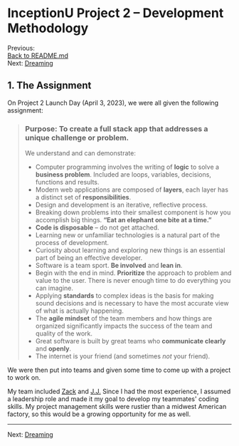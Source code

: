 # InceptionU Project 2 &ndash; Development Methodology

Previous:<br />
[Back to README.md](../README.md)<br />
Next:  [Dreaming](2_Dreaming.md)

## 1.  The Assignment

On Project 2 Launch Day (April 3, 2023), we were all given the following assignment:

> ### Purpose: To create a full stack app that addresses a unique challenge or problem.
>
> We understand and can demonstrate:
>
> - Computer programming involves the writing of **logic** to solve a **business problem**.  Included are loops, variables, decisions, functions and results.
> - Modern web applications are composed of **layers**, each layer has a distinct set of **responsibilities**.
> - Design and development is an iterative, reflective process.
> - Breaking down problems into their smallest component is how you accomplish big things. **“Eat an elephant one bite at a time.”**
> - **Code is disposable** – do not get attached.
> - Learning new or unfamiliar technologies is a natural part of the process of development.
> - Curiosity about learning and exploring new things is an essential part of being an effective developer.
> - Software is a team sport.  **Be involved** and **lean in**.
> - Begin with the end in mind.  **Prioritize** the approach to problem and value to the user.  There is never enough time to do everything you can imagine.
> - Applying **standards** to complex ideas is the basis for making sound decisions and is necessary to have the most accurate view of what is actually happening.
> - The **agile mindset** of the team members and how things are organized significantly impacts the success of the team and quality of the work.
> - Great software is built by great teams who **communicate clearly** and **openly**.
> - The internet is your friend (and sometimes *not* your friend).

We were then put into teams and given some time to come up with a project to work on.

My team included [Zack](https://github.com/JZackSpringChief/) and [J.J.](https://github.com/Astrognarly/)  Since I had the most experience, I assumed a leadership role and made it my goal to develop my teammates' coding skills.  My project management skills were rustier than a midwest American factory, so this would be a growing opportunity for me as well.

---

Next:  [Dreaming](2_Dreaming.md)<br />